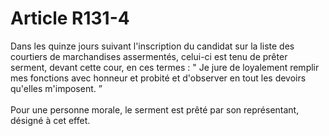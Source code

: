 # Article R131-4

Dans les quinze jours suivant l'inscription du candidat sur la liste des courtiers de marchandises assermentés, celui-ci est tenu de prêter serment, devant cette cour, en ces termes : " Je jure de loyalement remplir mes fonctions avec honneur et probité et d'observer en tout les devoirs qu'elles m'imposent. ” <br/><br/> Pour une personne morale, le serment est prêté par son représentant, désigné à cet effet.
